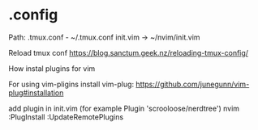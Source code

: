 # .config

Path:
.tmux.conf - ~/.tmux.conf
init.vim -> ~/nvim/init.vim


Reload tmux conf
https://blog.sanctum.geek.nz/reloading-tmux-config/

How instal plugins for vim

For using vim-pligins install vim-plug:
https://github.com/junegunn/vim-plug#installation

add plugin in init.vim (for example Plugin 'scrooloose/nerdtree')
nvim
:PlugInstall
:UpdateRemotePlugins
